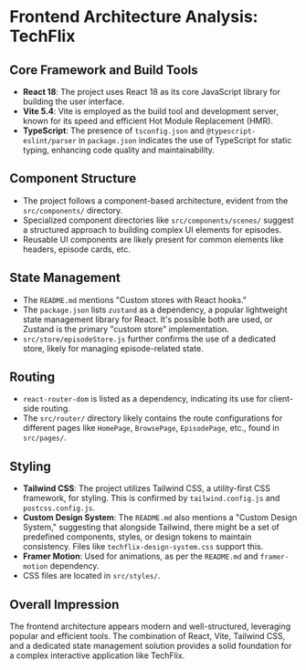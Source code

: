 # Frontend Architecture Analysis: TechFlix

## Core Framework and Build Tools

*   **React 18**: The project uses React 18 as its core JavaScript library for building the user interface.
*   **Vite 5.4**: Vite is employed as the build tool and development server, known for its speed and efficient Hot Module Replacement (HMR).
*   **TypeScript**: The presence of `tsconfig.json` and `@typescript-eslint/parser` in `package.json` indicates the use of TypeScript for static typing, enhancing code quality and maintainability.

## Component Structure

*   The project follows a component-based architecture, evident from the `src/components/` directory.
*   Specialized component directories like `src/components/scenes/` suggest a structured approach to building complex UI elements for episodes.
*   Reusable UI components are likely present for common elements like headers, episode cards, etc.

## State Management

*   The `README.md` mentions "Custom stores with React hooks."
*   The `package.json` lists `zustand` as a dependency, a popular lightweight state management library for React. It's possible both are used, or Zustand is the primary "custom store" implementation.
*   `src/store/episodeStore.js` further confirms the use of a dedicated store, likely for managing episode-related state.

## Routing

*   `react-router-dom` is listed as a dependency, indicating its use for client-side routing.
*   The `src/router/` directory likely contains the route configurations for different pages like `HomePage`, `BrowsePage`, `EpisodePage`, etc., found in `src/pages/`.

## Styling

*   **Tailwind CSS**: The project utilizes Tailwind CSS, a utility-first CSS framework, for styling. This is confirmed by `tailwind.config.js` and `postcss.config.js`.
*   **Custom Design System**: The `README.md` also mentions a "Custom Design System," suggesting that alongside Tailwind, there might be a set of predefined components, styles, or design tokens to maintain consistency. Files like `techflix-design-system.css` support this.
*   **Framer Motion**: Used for animations, as per the `README.md` and `framer-motion` dependency.
*   CSS files are located in `src/styles/`.

## Overall Impression

The frontend architecture appears modern and well-structured, leveraging popular and efficient tools. The combination of React, Vite, Tailwind CSS, and a dedicated state management solution provides a solid foundation for a complex interactive application like TechFlix.
